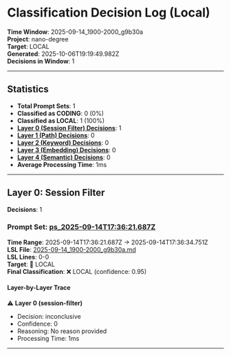 # Classification Decision Log (Local)

**Time Window**: 2025-09-14_1900-2000_g9b30a<br>
**Project**: nano-degree<br>
**Target**: LOCAL<br>
**Generated**: 2025-10-06T19:19:49.982Z<br>
**Decisions in Window**: 1

---

## Statistics

- **Total Prompt Sets**: 1
- **Classified as CODING**: 0 (0%)
- **Classified as LOCAL**: 1 (100%)
- **[Layer 0 (Session Filter) Decisions](#layer-0-session-filter)**: 1
- **[Layer 1 (Path) Decisions](#layer-1-path)**: 0
- **[Layer 2 (Keyword) Decisions](#layer-2-keyword)**: 0
- **[Layer 3 (Embedding) Decisions](#layer-3-embedding)**: 0
- **[Layer 4 (Semantic) Decisions](#layer-4-semantic)**: 0
- **Average Processing Time**: 1ms

---

## Layer 0: Session Filter

**Decisions**: 1

### Prompt Set: [ps_2025-09-14T17:36:21.687Z](../../history/2025-09-14_1900-2000_g9b30a.md#ps_2025-09-14T17:36:21.687Z)

**Time Range**: 2025-09-14T17:36:21.687Z → 2025-09-14T17:36:34.751Z<br>
**LSL File**: [2025-09-14_1900-2000_g9b30a.md](../../history/2025-09-14_1900-2000_g9b30a.md#ps_2025-09-14T17:36:21.687Z)<br>
**LSL Lines**: 0-0<br>
**Target**: 📍 LOCAL<br>
**Final Classification**: ❌ LOCAL (confidence: 0.95)

#### Layer-by-Layer Trace

⚠️ **Layer 0 (session-filter)**
- Decision: inconclusive
- Confidence: 0
- Reasoning: No reason provided
- Processing Time: 1ms

---

